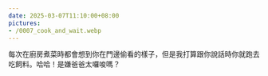 ```yaml
---
date: 2025-03-07T11:10:00+08:00
pictures:
- /0007_cook_and_wait.webp
---
```


每次在廚房煮菜時都會想到你在門邊偷看的樣子，但是我打算跟你說話時你就跑去吃飼料。哈哈！是嫌爸爸太囉唆嗎？